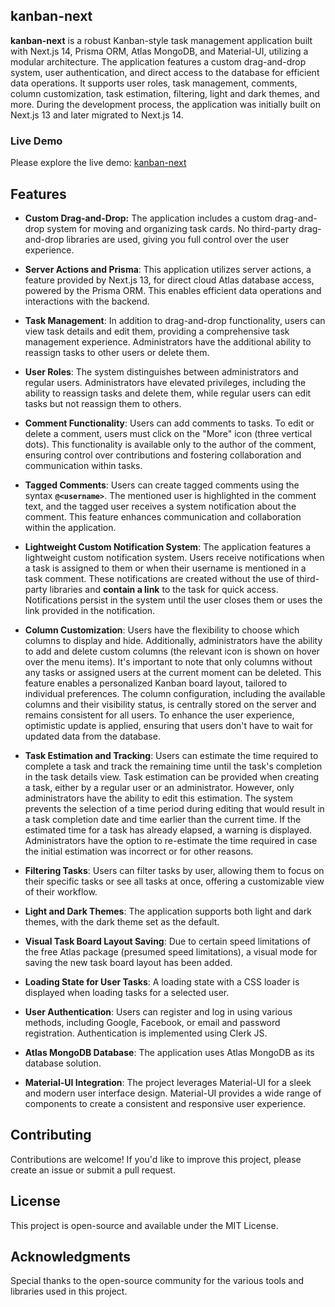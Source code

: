 ## kanban-next

**kanban-next** is a robust Kanban-style task management application built with Next.js 14, Prisma ORM, Atlas MongoDB, and Material-UI, utilizing a modular architecture. The application features a custom drag-and-drop system, user authentication, and direct access to the database for efficient data operations. It supports user roles, task management, comments, column customization, task estimation, filtering, light and dark themes, and more. During the development process, the application was initially built on Next.js 13 and later migrated to Next.js 14.

### Live Demo

Please explore the live demo: [kanban-next](https://kanban-next-psi.vercel.app/)

## Features

- **Custom Drag-and-Drop:** The application includes a custom drag-and-drop system for moving and organizing task cards. No third-party drag-and-drop libraries are used, giving you full control over the user experience.

- **Server Actions and Prisma**: This application utilizes server actions, a feature provided by Next.js 13, for direct cloud Atlas database access, powered by the Prisma ORM. This enables efficient data operations and interactions with the backend.

- **Task Management**: In addition to drag-and-drop functionality, users can view task details and edit them, providing a comprehensive task management experience. Administrators have the additional ability to reassign tasks to other users or delete them.

- **User Roles**: The system distinguishes between administrators and regular users. Administrators have elevated privileges, including the ability to reassign tasks and delete them, while regular users can edit tasks but not reassign them to others.
  
- **Comment Functionality**: Users can add comments to tasks. To edit or delete a comment, users must click on the "More" icon (three vertical dots). This functionality is available only to the author of the comment, ensuring control over contributions and fostering collaboration and communication within tasks.

- **Tagged Comments**: Users can create tagged comments using the syntax **`@<username>`**. The mentioned user is highlighted in the comment text, and the tagged user receives a system notification about the comment. This feature enhances communication and collaboration within the application.

- **Lightweight Custom Notification System**: The application features a lightweight custom notification system. Users receive notifications when a task is assigned to them or when their username is mentioned in a task comment. These notifications are created without the use of third-party libraries and **contain a link** to the task for quick access. Notifications persist in the system until the user closes them or uses the link provided in the notification.

- **Column Customization**: Users have the flexibility to choose which columns to display and hide. Additionally, administrators have the ability to add and delete custom columns (the relevant icon is shown on hover over the menu items). It's important to note that only columns without any tasks or assigned users at the current moment can be deleted. This feature enables a personalized Kanban board layout, tailored to individual preferences. The column configuration, including the available columns and their visibility status, is centrally stored on the server and remains consistent for all users. To enhance the user experience, optimistic update is applied, ensuring that users don't have to wait for updated data from the database.
  
- **Task Estimation and Tracking**: Users can estimate the time required to complete a task and track the remaining time until the task's completion in the task details view. Task estimation can be provided when creating a task, either by a regular user or an administrator. However, only administrators have the ability to edit this estimation. The system prevents the selection of a time period during editing that would result in a task completion date and time earlier than the current time. If the estimated time for a task has already elapsed, a warning is displayed. Administrators have the option to re-estimate the time required in case the initial estimation was incorrect or for other reasons.

- **Filtering Tasks**: Users can filter tasks by user, allowing them to focus on their specific tasks or see all tasks at once, offering a customizable view of their workflow.

- **Light and Dark Themes**: The application supports both light and dark themes, with the dark theme set as the default.
  
- **Visual Task Board Layout Saving**: Due to certain speed limitations of the free Atlas package (presumed speed limitations), a visual mode for saving the new task board layout has been added.

- **Loading State for User Tasks**: A loading state with a CSS loader is displayed when loading tasks for a selected user.
  
- **User Authentication**: Users can register and log in using various methods, including Google, Facebook, or email and password registration. Authentication is implemented using Clerk JS.

- **Atlas MongoDB Database**: The application uses Atlas MongoDB as its database solution.

- **Material-UI Integration**: The project leverages Material-UI for a sleek and modern user interface design. Material-UI provides a wide range of components to create a consistent and responsive user experience.

## Contributing

Contributions are welcome! If you'd like to improve this project, please create an issue or submit a pull request.

## License

This project is open-source and available under the MIT License.

## Acknowledgments

Special thanks to the open-source community for the various tools and libraries used in this project.

